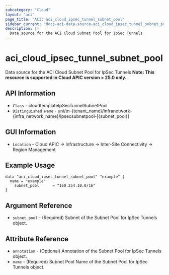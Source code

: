 ```yaml
---
subcategory: "Cloud"
layout: "aci"
page_title: "ACI: aci_cloud_ipsec_tunnel_subnet_pool"
sidebar_current: "docs-aci-data-source-aci_cloud_ipsec_tunnel_subnet_pool"
description: |-
  Data source for the ACI Cloud Subnet Pool for IpSec Tunnels
---
```


# aci_cloud_ipsec_tunnel_subnet_pool #

Data source for the ACI Cloud Subnet Pool for IpSec Tunnels
<b>Note: This resource is supported in Cloud APIC version > 25.0 only.</b>


## API Information ##

* `Class` - cloudtemplateIpSecTunnelSubnetPool
* `Distinguished Name` - uni/tn-{tenant_name}/infranetwork-{infra_network_name}/ipsecsubnetpool-[{subnet_pool}]

## GUI Information ##

* `Location` - Cloud APIC -> Infrastructure -> Inter-Site Connectivity -> Region Management



## Example Usage ##

```hcl
data "aci_cloud_ipsec_tunnel_subnet_pool" "example" {
  name = "example"
	subnet_pool      = "160.254.10.0/16"
}
```

## Argument Reference ##

* `subnet_pool` - (Required) Subnet of the Subnet Pool for IpSec Tunnels object.

## Attribute Reference ##
* `annotation` - (Optional) Annotation of the Subnet Pool for IpSec Tunnels object.
* `name` - (Required) Subnet Pool Name of the Subnet Pool for IpSec Tunnels object.
